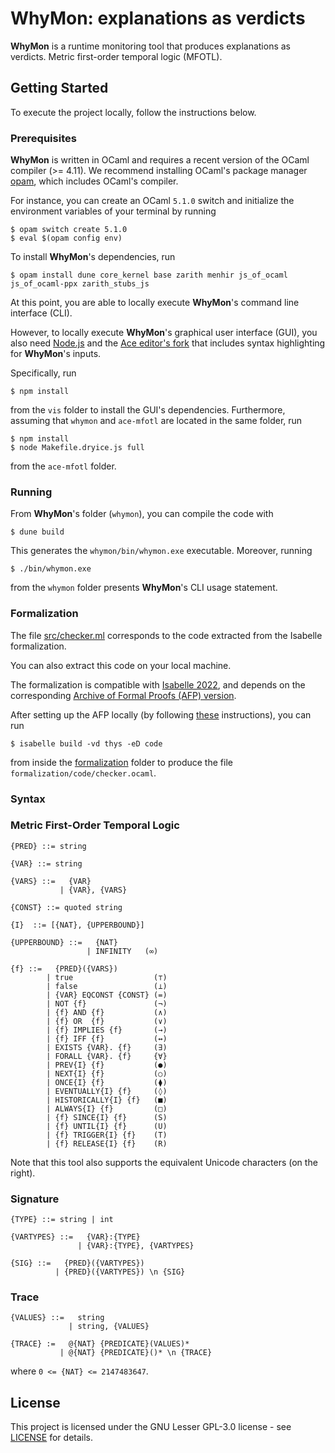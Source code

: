 # WhyMon: explanations as verdicts

**WhyMon** is a runtime monitoring tool that produces explanations as verdicts.
Metric first-order temporal logic (MFOTL).

## Getting Started

To execute the project locally, follow the instructions below.

### Prerequisites

**WhyMon** is written in OCaml and requires a recent version of the OCaml compiler
(>= 4.11). We recommend installing OCaml's package manager
[opam](https://opam.ocaml.org/doc/Install.html), which includes OCaml's compiler.

For instance, you can create an OCaml `5.1.0` switch and initialize the environment
variables of your terminal by running

```
$ opam switch create 5.1.0
$ eval $(opam config env)
```

To install **WhyMon**'s dependencies, run

```
$ opam install dune core_kernel base zarith menhir js_of_ocaml js_of_ocaml-ppx zarith_stubs_js
```

At this point, you are able to locally execute **WhyMon**'s command line
interface (CLI).

However, to locally execute **WhyMon**'s graphical user interface (GUI), you
also need [Node.js](https://nodejs.org/en/download/package-manager) and the
[Ace editor's fork](https://github.com/leonardolima/ace-mfotl) that includes
syntax highlighting for **WhyMon**'s inputs.

Specifically, run

```
$ npm install
```

from the `vis` folder to install the GUI's dependencies. Furthermore,
assuming that `whymon` and `ace-mfotl` are located in the same folder, run

```
$ npm install
$ node Makefile.dryice.js full
```

from the `ace-mfotl` folder.

### Running

From **WhyMon**'s folder (`whymon`), you can compile the code with

```
$ dune build
```

This generates the `whymon/bin/whymon.exe` executable. Moreover, running

```
$ ./bin/whymon.exe
```

from the `whymon` folder presents **WhyMon**'s CLI usage statement.

### Formalization

The file [src/checker.ml](src/checker.ml) corresponds to the code extracted from the Isabelle formalization.

You can also extract this code on your local machine.

The formalization is compatible with [Isabelle 2022](https://isabelle.in.tum.de/website-Isabelle2022/), and depends on the corresponding [Archive of Formal Proofs (AFP) version](https://foss.heptapod.net/isa-afp/afp-devel/-/tree/Isabelle2022).

After setting up the AFP locally (by following [these](https://www.isa-afp.org/help/) instructions), you can run

```
$ isabelle build -vd thys -eD code
```

from inside the [formalization](formalization/) folder to produce the file `formalization/code/checker.ocaml`.

### Syntax

### Metric First-Order Temporal Logic
```
{PRED} ::= string

{VAR} ::= string

{VARS} ::=   {VAR}
           | {VAR}, {VARS}

{CONST} ::= quoted string

{I}  ::= [{NAT}, {UPPERBOUND}]

{UPPERBOUND} ::=   {NAT}
                 | INFINITY   (∞)

{f} ::=   {PRED}({VARS})
        | true                  (⊤)
        | false                 (⊥)
        | {VAR} EQCONST {CONST} (=)
        | NOT {f}               (¬)
        | {f} AND {f}           (∧)
        | {f} OR  {f}           (∨)
        | {f} IMPLIES {f}       (→)
        | {f} IFF {f}           (↔)
        | EXISTS {VAR}. {f}     (∃)
        | FORALL {VAR}. {f}     {∀}
        | PREV{I} {f}           (●)
        | NEXT{I} {f}           (○)
        | ONCE{I} {f}           (⧫)
        | EVENTUALLY{I} {f}     (◊)
        | HISTORICALLY{I} {f}   (■)
        | ALWAYS{I} {f}         (□)
        | {f} SINCE{I} {f}      (S)
        | {f} UNTIL{I} {f}      (U)
        | {f} TRIGGER{I} {f}    (T)
        | {f} RELEASE{I} {f}    (R)
```

Note that this tool also supports the equivalent Unicode characters (on the right).

### Signature
```
{TYPE} ::= string | int

{VARTYPES} ::=   {VAR}:{TYPE}
               | {VAR}:{TYPE}, {VARTYPES}

{SIG} ::=   {PRED}({VARTYPES})
          | {PRED}({VARTYPES}) \n {SIG}
```

### Trace
```
{VALUES} ::=   string
             | string, {VALUES}

{TRACE} :=   @{NAT} {PREDICATE}(VALUES)*
           | @{NAT} {PREDICATE}()* \n {TRACE}
```

where `0 <= {NAT} <= 2147483647`.

## License

This project is licensed under the GNU Lesser GPL-3.0 license - see [LICENSE](LICENSE) for details.
